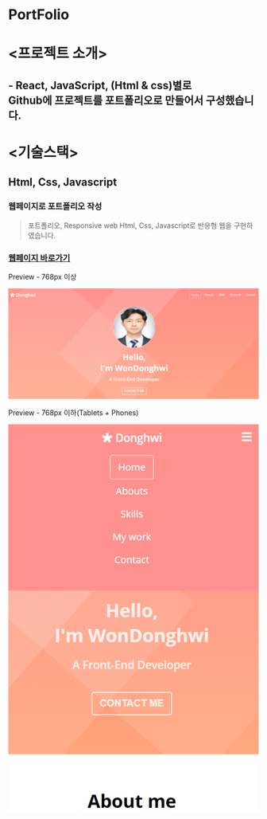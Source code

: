 # PortFolio

# <프로젝트 소개>
## - React, JavaScript, (Html & css)별로 <br/> Github에 프로젝트를 포트폴리오로 만들어서 구성했습니다.

# <기술스택>
## Html, Css, Javascript

### 웹페이지로  포트폴리오  작성

> 포트폴리오, Responsive web
> Html, Css, Javascript로 반응형 웹을 구현하였습니다.

### [웹페이지 바로가기](https://wondonghwi.github.io/Portfolio/)

Preview - 768px 이상

![](images/portfolio768++.PNG)

Preview - 768px 이하(Tablets + Phones)

![](images/portfolio768--.PNG)

